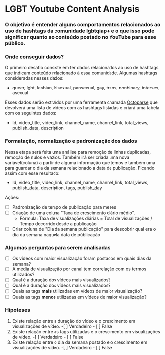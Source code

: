 # LGBT Youtube Content Analysis
### O objetivo é entender alguns comportamentos relacionados ao uso de hashtags da comunidade lgbtqiap+ e o que isso pode significar quanto ao conteúdo postado no YouTube para esse público.

### **Onde conseguir dados?**
O primeiro desafio consiste em ter dados relacionados ao uso de hashtags que indicam conteúdo relacionado à essa comunidade. Algumas hashtags consideradas nesses dados:	
	
- queer, lgbt, lesbian, bisexual, pansexual, gay, trans, nonbinary, intersex, asexual

Esses dados serão extraídos por uma ferramenta chamada [Octoparse](octoparse.com/) que devolverá uma lista de vídeos com as hashtags listadas e criará uma tabela com os seguintes dados:

- Id, video_title, video_link, channel_name, channel_link, total_views, publish_data, description
	

### **Formatação, normalização e padronização dos dados**
Nessa etapa será feita uma análise para remoção de linhas duplicadas, remoção de nulos e vazios. Também irá ser criada uma nova variável(coluna) a partir de alguma informação que temos e também uma para guardar o dia da semana relacionado a data de publicação. Ficando assim com esse resultado:
	
- Id, video_title, video_link, channel_name, channel_link, total_views, publish_data, description, tags, publish_day

Ações:
- [ ] Padronização de tempo de publicação para meses
- [ ] Criação de uma coluna "Taxa de crescimento diário médio". 
	- Fórmula: Taxa de visualizações diárias = Total de visualizações / Tempo decorrido desde a publicação
- [ ] Criar coluna de "Dia da semana publicação" para descobrir qual era o dia da semana naquela data de públicação

### Algumas perguntas para serem analisadas
- [ ] Os vídeos com maior visualização foram postados em quais dias da semana?
- [ ] A média de visualização por canal tem correlação com os termos utilizados?
- [ ] Qual é a duração dos vídeos mais visualizados?
- [ ] Qual é a duração dos vídeos mais visualizados?
- [ ] Quais as tags **mais** utilizadas em vídeos de maior visualização?
- [ ] Quais as tags **menos** utilizadas em vídeos de maior visualização?

### Hipoteses
1. Existe relação entre a duração do vídeo e o crescimento em visualizações de vídeo. -[ ] Verdadeiro - [ ] False
2. Existe relação entre as tags utilizadas e o crescimento em visualizações de vídeo. -[ ] Verdadeiro - [ ] False
3. Existe relação entre o dia da semana postado e o crescimento em visualizações de vídeo. -[ ] Verdadeiro - [ ] False
